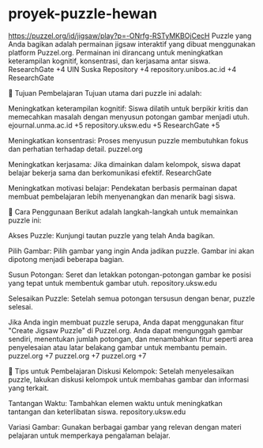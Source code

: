 # proyek-puzzle-hewan
https://puzzel.org/id/jigsaw/play?p=-ONrfg-RSTyMKBOjCecH
Puzzle yang Anda bagikan adalah permainan jigsaw interaktif yang dibuat menggunakan platform Puzzel.org. Permainan ini dirancang untuk meningkatkan keterampilan kognitif, konsentrasi, dan kerjasama antar siswa.​
ResearchGate 
+4
UIN Suska Repository
+4
repository.unibos.ac.id
+4
ResearchGate

🎯 Tujuan Pembelajaran
Tujuan utama dari puzzle ini adalah:​

Meningkatkan keterampilan kognitif: Siswa dilatih untuk berpikir kritis dan memecahkan masalah dengan menyusun potongan gambar menjadi utuh.​
ejournal.unma.ac.id
+5
repository.uksw.edu
+5
ResearchGate
+5

Meningkatkan konsentrasi: Proses menyusun puzzle membutuhkan fokus dan perhatian terhadap detail.​
puzzel.org

Meningkatkan kerjasama: Jika dimainkan dalam kelompok, siswa dapat belajar bekerja sama dan berkomunikasi efektif.​
ResearchGate

Meningkatkan motivasi belajar: Pendekatan berbasis permainan dapat membuat pembelajaran lebih menyenangkan dan menarik bagi siswa. ​

🧩 Cara Penggunaan
Berikut adalah langkah-langkah untuk memainkan puzzle ini:​

Akses Puzzle: Kunjungi tautan puzzle yang telah Anda bagikan.​

Pilih Gambar: Pilih gambar yang ingin Anda jadikan puzzle. Gambar ini akan dipotong menjadi beberapa bagian.​

Susun Potongan: Seret dan letakkan potongan-potongan gambar ke posisi yang tepat untuk membentuk gambar utuh.​
repository.uksw.edu

Selesaikan Puzzle: Setelah semua potongan tersusun dengan benar, puzzle selesai.​

Jika Anda ingin membuat puzzle serupa, Anda dapat menggunakan fitur "Create Jigsaw Puzzle" di Puzzel.org. Anda dapat mengunggah gambar sendiri, menentukan jumlah potongan, dan menambahkan fitur seperti area penyelesaian atau latar belakang gambar untuk membantu pemain. ​
puzzel.org
+7
puzzel.org
+7
puzzel.org
+7

🧠 Tips untuk Pembelajaran
Diskusi Kelompok: Setelah menyelesaikan puzzle, lakukan diskusi kelompok untuk membahas gambar dan informasi yang terkait.​

Tantangan Waktu: Tambahkan elemen waktu untuk meningkatkan tantangan dan keterlibatan siswa.​
repository.uksw.edu

Variasi Gambar: Gunakan berbagai gambar yang relevan dengan materi pelajaran untuk memperkaya pengalaman belajar.
